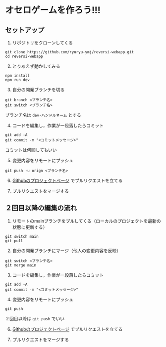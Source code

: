 # オセロゲームを作ろう!!!

## セットアップ
1. リポジトリをクローンしてくる
```
git clone https://github.com/ryuryu-ymj/reversi-webapp.git
cd reversi-webapp
```

2. とりあえず動かしてみる
```
npm install
npm run dev
```

3. 自分の開発ブランチを切る
```
git branch <ブランチ名>
git switch <ブランチ名>
```
ブランチ名は `dev-ハンドルネーム` とする

4. コードを編集し，作業が一段落したらコミット
```
git add -A
git commit -m "<コミットメッセージ>"
```
コミットは何回してもいい

5. 変更内容をリモートにプッシュ
```
git push -u orign <ブランチ名>
```

6. [Githubのプロジェクトページ](https://github.com/ryuryu-ymj/reversi-webapp) でプルリクエストを立てる

7. プルリクエストをマージする


## ２回目以降の編集の流れ
1. リモートのmainブランチをプルしてくる（ローカルのプロジェクトを最新の状態に更新する）
```
git switch main
git pull
```

2. 自分の開発ブランチにマージ（他人の変更内容を反映）
```
git switch <ブランチ名>
git merge main
```

3. コードを編集し，作業が一段落したらコミット
```
git add -A
git commit -m "<コミットメッセージ>"
```

4. 変更内容をリモートにプッシュ
```
git push
```
２回目以降は `git push` でいい

6. [Githubのプロジェクトページ](https://github.com/ryuryu-ymj/reversi-webapp) でプルリクエストを立てる

7. プルリクエストをマージする

